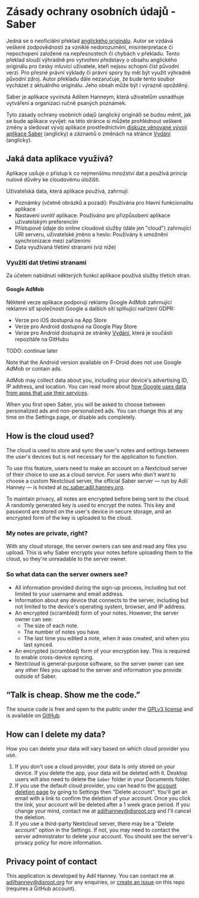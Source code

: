 # Zásady ochrany osobních údajů - Saber

Jedná se o neoficiální překlad
[anglického originálu](https://github.com/adil192/saber/blob/main/privacy_policy.md).
Autor se vzdává veškeré zodpovědnosti za vzniklé nedorozumění, misinterpretace
či nepochopení založené na nepřesnostech či chybách v překladu. Tento překlad
slouží výhradně pro vytvoření představy o obsahu anglického originálu pro česky
mluvící uživatele, kteří nejsou schopni číst původní verzi. Pro přesné právní
výklady či právní spory by měl být využit výhradně původní zdroj. Autor překladu
dále nezaručuje, že bude tento soubor vycházet z aktuálního originálu. Jeho
obsah může být i výrazně opožděný.

Saber je aplikace vyvinutá Adilem Hanneym, která uživatelům usnadňuje
vytváření a organizaci ručně psaných poznámek.

Tyto zásady ochrany osobních údajů (anglický originál) se budou měnit, jak se bude
aplikace vyvíjet: na této stránce si můžete prohlédnout veškeré změny a sledovat
vývoj aplikace prostřednictvím
[diskuze věnované vývoji aplikace Saber](https://github.com/adil192/saber/discussions/1)
(anglicky) a záznamů o změnách na stránce
[Vydání](https://github.com/adil192/saber/releases) (anglicky).

## Jaká data aplikace využívá?

Aplikace usiluje o přístup k co nejmenšímu množství dat a používá princip nulové
důvěry ke cloudovému úložišti.

Uživatelská data, která aplikace používá, zahrnují:
- Poznámky (včetně obrázků a pozadí): Používána pro hlavní funkcionalitu aplikace
- Nastavení uvnitř aplikace: Používáno pro přizpůsobení aplikace uživatelským preferencím
- Přístupové údaje do online cloudové služby (dále jen "cloud") zahrnující URI serveru, uživatelské jméno a heslo: Používány k umožnění synchronizace mezi zařízeními
- Data využívaná třetími stranami (viz níže)

### Využití dat třetími stranami

Za účelem nabídnutí některých funkcí aplikace používá služby třetích stran.

#### Google AdMob

Některé verze aplikace podporují reklamy Google AdMob zahrnující reklamní síť společnosti Google
a dalších sítí splňující nařízení GDPR:
- Verze pro iOS dostupná na App Store
- Verze pro Android dostupná na Google Play Store
- Verze pro Android dostupná ze stránky [Vydání](https://github.com/adil192/saber/releases), která je součástí repozitáře na GitHubu

TODO: continue later

Note that the Android version available on F-Droid does not use Google AdMob or contain ads.

AdMob may collect data about you, including your device's advertising ID, IP address, and location. You can read more about [how Google uses data from apps that use their services](https://policies.google.com/technologies/partner-sites).

When you first open Saber, you will be asked to choose between personalized ads and non-personalized ads. You can change this at any time on the Settings page, or disable ads completely. 

## How is the cloud used?

The cloud is used to store and sync the user's notes and settings
between the user's devices but is not necessary for the application to function.

To use this feature, users need to make an account on a Nextcloud server
of their choice to use as a cloud service.
For users who don't want to choose a custom Nextcloud server,
the official Saber server — run by Adil Hanney — is hosted at
[nc.saber.adil.hanney.org](https://nc.saber.adil.hanney.org).

To maintain privacy, all notes are encrypted before being sent to the cloud.
A randomly generated key is used to encrypt the notes.
This key and password are stored on the user's device in secure storage,
and an encrypted form of the key is uploaded to the cloud.

### My notes are private, right?

With any cloud storage, the server owners can see and read any files you upload.
This is why Saber encrypts your notes before uploading them to the cloud,
so they're unreadable to the server owner.

### So what data can the server owners see?

- All information provided during the sign-up process, including but not limited to your username and email address.
- Information about any device that connects to the server, including but not limited to the device's operating system, browser, and IP address.
- An encrypted (scrambled) form of your notes. However, the server owner can see:
  - The size of each note.
  - The number of notes you have.
  - The last time you edited a note, when it was created, and when you last synced.
- An encrypted (scrambled) form of your encryption key. This is required to enable cross-device syncing.
- Nextcloud is general-purpose software, so the server owner can see any other files you upload
  to the server and information you provide outside of Saber.

## “Talk is cheap. Show me the code.”

The source code is free and open to the public under the
[GPLv3 license](https://github.com/adil192/saber/blob/main/LICENSE.md)
and is available on [GitHub](https://github.com/adil192/saber).

## How can I delete my data?

How you can delete your data will vary based on which cloud provider you use.
1. If you don't use a cloud provider, your data is only stored on your device.
  If you delete the app, your data will be deleted with it. Desktop users will
  also need to delete the `Saber` folder in your Documents folder.
2. If you use the default cloud provider, you can head to the
  [account deletion page](https://nc.saber.adil.hanney.org/index.php/settings/user/drop_account)
  by going to Settings then "Delete account". You'll get an email with a link to confirm
  the deletion of your account. Once you click the link, your account will be deleted after
  a 1 week grace period. If you change your mind, contact me at
  [adilhanney@disroot.org](mailto:adilhanney@disroot.org) and I'll cancel the deletion.
3. If you use a third-party Nextcloud server, there may be a "Delete account" option in the Settings.
  If not, you may need to contact the server administrator to delete your account.
  You should see the server's privacy policy for more information.

## Privacy point of contact

This application is developed by Adil Hanney.
You can contact me at [adilhanney@disroot.org](mailto:adilhanney@disroot.org) for any enquiries,
or [create an issue](https://github.com/adil192/saber/issues/new/choose)
on this repo (requires a GitHub account).
